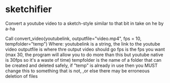 # sketchifier
Convert a youtube video to a sketch-style similar to that bit in take on he by a-ha

Call convert_video(youtubelink, outputfile="video.mp4", fps = 10, tempfolder="temp")
Where:
youtubelink is a string, the link to the youtube video
outputfile is where thre output video should go
fps is the fps you want (max 30, the program will allow you to do more than this but youtube native is 30fps so it's a waste of time)
tempfolder is the name of a folder that can be created and deleted safely, if "temp" is already in use then you MUST change this to something that is not, ,or else there may be erroneous deletion of files
